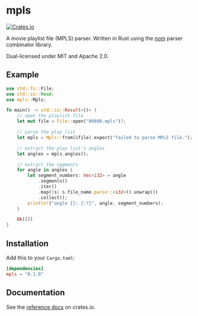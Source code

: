 # mpls

[![Crates.io](https://img.shields.io/crates/v/mpls)](https://crates.io/crates/mpls)

A movie playlist file (MPLS) parser. Written in Rust using the [nom](https://github.com/Geal/nom) parser combinator library.

Dual-licensed under MIT and Apache 2.0.

## Example

```rust
use std::fs::File;
use std::io::Read;
use mpls::Mpls;

fn main() -> std::io::Result<()> {
    // open the playlist file
    let mut file = File::open("00800.mpls")?;

    // parse the play list
    let mpls = Mpls::from(&file).expect("failed to parse MPLS file.");

    // extract the play list's angles
    let angles = mpls.angles();

    // extract the segments
    for angle in angles {
        let segment_numbers: Vec<i32> = angle
            .segments()
            .iter()
            .map(|s| s.file_name.parse::<i32>().unwrap())
            .collect();
        println!("angle {}: {:?}", angle, segment_numbers);
    }

    Ok(())
}
```

## Installation

Add this to your `Cargo.toml`:

```toml
[dependencies]
mpls = "0.1.0"
```

## Documentation

See the [reference docs](https://docs.rs/mpls/0.1.0) on crates.io.
